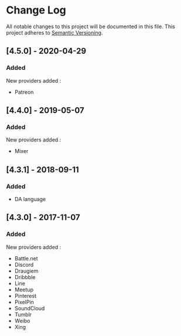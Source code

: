 # Change Log

All notable changes to this project will be documented in this file. This project adheres to [Semantic Versioning](http://semver.org/).


## [4.5.0] - 2020-04-29
### Added
New providers added : 
- Patreon

## [4.4.0] - 2019-05-07
### Added
New providers added : 
- Mixer

## [4.3.1] - 2018-09-11
### Added
- DA language

## [4.3.0] - 2017-11-07
### Added
New providers added : 
- Battle.net
- Discord
- Draugiem
- Dribbble
- Line
- Meetup
- Pinterest
- PixelPin
- SoundCloud
- Tumblr
- Weibo
- Xing

